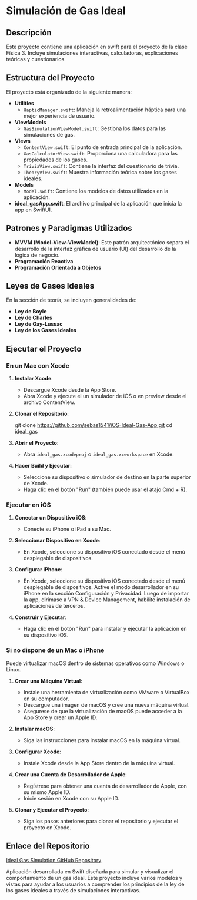 
# Simulación de Gas Ideal

## Descripción

Este proyecto contiene una aplicación en swift para el proyecto de la clase Física 3. Incluye simulaciones interactivas, calculadoras, explicaciones teóricas y cuestionarios.

## Estructura del Proyecto

El proyecto está organizado de la siguiente manera:

- **Utilities**
  - `HapticManager.swift`: Maneja la retroalimentación háptica para una mejor experiencia de usuario.
- **ViewModels**
  - `GasSimulationViewModel.swift`: Gestiona los datos para las simulaciones de gas.
- **Views**
  - `ContentView.swift`: El punto de entrada principal de la aplicación.
  - `GasCalculatorView.swift`: Proporciona una calculadora para las propiedades de los gases.
  - `TriviaView.swift`: Contiene la interfaz del cuestionario de trivia.
  - `TheoryView.swift`: Muestra información teórica sobre los gases ideales.
- **Models**
  - `Model.swift`: Contiene los modelos de datos utilizados en la aplicación.
- **ideal_gasApp.swift**: El archivo principal de la aplicación que inicia la app en SwiftUI.

## Patrones y Paradigmas Utilizados

- **MVVM (Model-View-ViewModel)**: Este patrón arquitectónico separa el desarrollo de la interfaz gráfica de usuario (UI) del desarrollo de la lógica de negocio.
- **Programación Reactiva**
- **Programación Orientada a Objetos**

## Leyes de Gases Ideales

En la sección de teoría, se incluyen generalidades de:

- **Ley de Boyle**
- **Ley de Charles**
- **Ley de Gay-Lussac**
- **Ley de los Gases Ideales**

## Ejecutar el Proyecto

### En un Mac con Xcode

1. **Instalar Xcode**:
   - Descargue Xcode desde la App Store.
   - Abra Xcode y ejecute el un simulador de iOS o en preview desde el archivo ContentView.

2. **Clonar el Repositorio**:
   
   git clone https://github.com/sebas1541/iOS-Ideal-Gas-App.git
   cd ideal_gas
  
3. **Abrir el Proyecto**:
   - Abra `ideal_gas.xcodeproj` o `ideal_gas.xcworkspace` en Xcode.

4. **Hacer Build y Ejecutar**:
   - Seleccione su dispositivo o simulador de destino en la parte superior de Xcode.
   - Haga clic en el botón "Run" (también puede usar el atajo Cmd + R).

### Ejecutar en iOS

1. **Conectar un Dispositivo iOS**:
   - Conecte su iPhone o iPad a su Mac.

2. **Seleccionar Dispositivo en Xcode**:
   - En Xcode, seleccione su dispositivo iOS conectado desde el menú desplegable de dispositivos.

3. **Configurar iPhone**:
   - En Xcode, seleccione su dispositivo iOS conectado desde el menú desplegable de dispositivos. Active el modo desarrollador en su iPhone en la sección Configuración y Privacidad. Luego de importar la app, dirímase a VPN & Device Management, habilite instalación de aplicaciones de terceros.

4. **Construir y Ejecutar**:
   - Haga clic en el botón "Run" para instalar y ejecutar la aplicación en su dispositivo iOS.

### Si no dispone de un Mac o iPhone

Puede virtualizar macOS dentro de sistemas operativos como Windows o Linux.

1. **Crear una Máquina Virtual**:
   - Instale una herramienta de virtualización como VMware o VirtualBox en su computador.
   - Descargue una imagen de macOS y cree una nueva máquina virtual.
   - Asegurese de que la virtualización de macOS puede acceder a la App Store y crear un Apple ID.

2. **Instalar macOS**:
   - Siga las instrucciones para instalar macOS en la máquina virtual.

3. **Configurar Xcode**:
   - Instale Xcode desde la App Store dentro de la máquina virtual.

4. **Crear una Cuenta de Desarrollador de Apple**:
   - Regístrese para obtener una cuenta de desarrollador de Apple, con su mismo Apple ID.
   - Inicie sesión en Xcode con su Apple ID.

5. **Clonar y Ejecutar el Proyecto**:
   - Siga los pasos anteriores para clonar el repositorio y ejecutar el proyecto en Xcode.


## Enlace del Repositorio

[Ideal Gas Simulation GitHub Repository](https://github.com/sebas1541/iOS-Ideal-Gas-App)

Aplicación desarrollada en Swift diseñada para simular y visualizar el comportamiento de un gas ideal. Este proyecto incluye varios modelos y vistas para ayudar a los usuarios a comprender los principios de la ley de los gases ideales a través de simulaciones interactivas.
